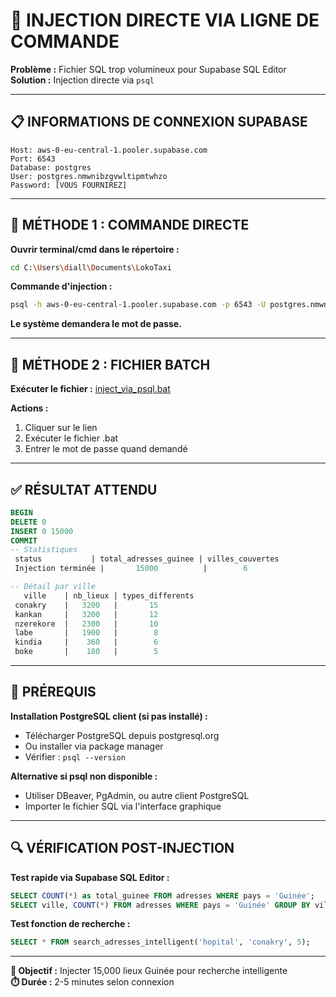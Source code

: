 # 🚀 INJECTION DIRECTE VIA LIGNE DE COMMANDE

**Problème :** Fichier SQL trop volumineux pour Supabase SQL Editor  
**Solution :** Injection directe via `psql`

---

## 📋 INFORMATIONS DE CONNEXION SUPABASE

```
Host: aws-0-eu-central-1.pooler.supabase.com
Port: 6543
Database: postgres
User: postgres.nmwnibzgvwltipmtwhzo
Password: [VOUS FOURNIREZ]
```

---

## 🔧 MÉTHODE 1 : COMMANDE DIRECTE

**Ouvrir terminal/cmd dans le répertoire :**
```bash
cd C:\Users\diall\Documents\LokoTaxi
```

**Commande d'injection :**
```bash
psql -h aws-0-eu-central-1.pooler.supabase.com -p 6543 -U postgres.nmwnibzgvwltipmtwhzo -d postgres -f guinea_complete_injection.sql
```

**Le système demandera le mot de passe.**

---

## 🔧 MÉTHODE 2 : FICHIER BATCH

**Exécuter le fichier :**
[inject_via_psql.bat](file:///C:/Users/diall/Documents/LokoTaxi/inject_via_psql.bat)

**Actions :**
1. Cliquer sur le lien
2. Exécuter le fichier .bat
3. Entrer le mot de passe quand demandé

---

## ✅ RÉSULTAT ATTENDU

```sql
BEGIN
DELETE 0
INSERT 0 15000
COMMIT
-- Statistiques
 status           | total_adresses_guinee | villes_couvertes
 Injection terminée |       15000          |        6

-- Détail par ville
   ville    | nb_lieux | types_differents
 conakry    |   3200   |       15
 kankan     |   3200   |       12
 nzerekore  |   2300   |       10
 labe       |   1900   |        8
 kindia     |    360   |        6
 boke       |    180   |        5
```

---

## 🚨 PRÉREQUIS

**Installation PostgreSQL client (si pas installé) :**
- Télécharger PostgreSQL depuis postgresql.org
- Ou installer via package manager
- Vérifier : `psql --version`

**Alternative si psql non disponible :**
- Utiliser DBeaver, PgAdmin, ou autre client PostgreSQL
- Importer le fichier SQL via l'interface graphique

---

## 🔍 VÉRIFICATION POST-INJECTION

**Test rapide via Supabase SQL Editor :**
```sql
SELECT COUNT(*) as total_guinee FROM adresses WHERE pays = 'Guinée';
SELECT ville, COUNT(*) FROM adresses WHERE pays = 'Guinée' GROUP BY ville ORDER BY COUNT(*) DESC LIMIT 5;
```

**Test fonction de recherche :**
```sql
SELECT * FROM search_adresses_intelligent('hopital', 'conakry', 5);
```

---

**🎯 Objectif :** Injecter 15,000 lieux Guinée pour recherche intelligente  
**⏱️ Durée :** 2-5 minutes selon connexion